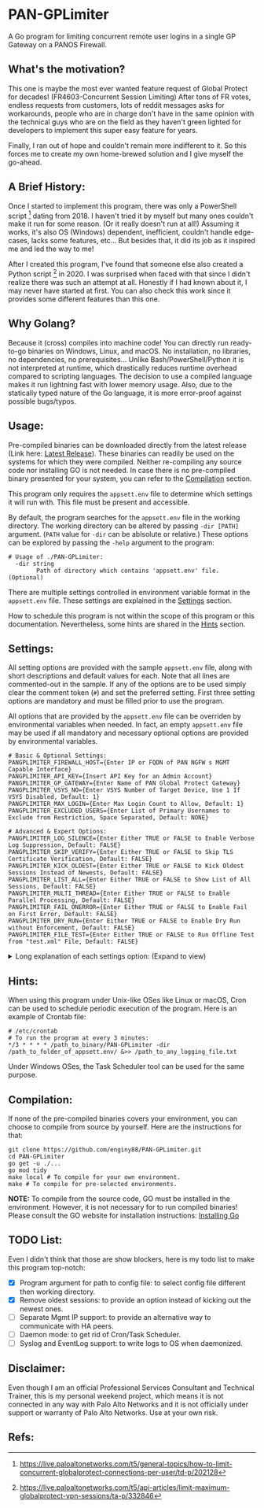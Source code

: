 # PAN-GPLimiter

A Go program for limiting concurrent remote user logins in a single GP Gateway on a PANOS Firewall.


## What's the motivation?

This one is maybe the most ever wanted feature request of Global Protect for decades! (FR4603-Concurrent Session Limiting) After tons of FR votes, endless requests from customers, lots of reddit messages asks for workarounds, people who are in charge don't have in the same opinion with the technical guys who are on the field as they haven't green lighted for developers to implement this super easy feature for years.

Finally, I ran out of hope and couldn't remain more indifferent to it. So this forces me to create my own home-brewed solution and I give myself the go-ahead.


## A Brief History:

Once I started to implement this program, there was only a PowerShell script [^1] dating from 2018. I haven't tried it by myself but many ones couldn't make it run for some reason. (Or it really doesn't run at all!) Assuming it works, it's also OS (Windows) dependent, inefficient, couldn't handle edge-cases, lacks some features, etc... But besides that, it did its job as it inspired me and led the way to me!

After I created this program, I've found that someone else also created a Python script [^2] in 2020. I was surprised when faced with that since I didn't realize there was such an attempt at all. Honestly if I had known about it, I may never have started at first. You can also check this work since it provides some different features than this one.


## Why Golang?

Because it (cross) compiles into machine code! You can directly run ready-to-go binaries on Windows, Linux, and macOS. No installation, no libraries, no dependencies, no prerequisites... Unlike Bash/PowerShell/Python it is not interpreted at runtime, which drastically reduces runtime overhead compared to scripting languages. The decision to use a compiled language makes it run lightning fast with lower memory usage. Also, due to the statically typed nature of the Go language, it is more error-proof against possible bugs/typos.


## Usage:

Pre-compiled binaries can be downloaded directly from the latest release (Link here: [Latest Release](https://github.com/enginy88/PAN-GPLimiter/releases/latest)). These binaries can readily be used on the systems for which they were compiled. Neither re-compiling any source code nor installing GO is not needed. In case there is no pre-compiled binary presented for your system, you can refer to the [Compilation](#compilation) section.

This program only requires the `appsett.env` file to determine which settings it will run with. This file must be present and accessible.

By default, the program searches for the `appsett.env` file in the working directory. The working directory can be altered by passing `-dir [PATH]` argument. (`PATH` value for `-dir` can be ablsolute or relative.) These options can be explored by passing the `-help` argument to the program:

```shell
# Usage of ./PAN-GPLimiter:
  -dir string
        Path of directory which contains 'appsett.env' file. (Optional)
```

There are multiple settings controlled in environment variable format in the `appsett.env` file. These settings are explained in the [Settings](#settings) section.

How to schedule this program is not within the scope of this program or this documentation. Nevertheless, some hints are shared in the [Hints](#hints) section.


## Settings:

All setting options are provided with the sample `appsett.env` file, along with short descriptions and default values for each. Note that all lines are commented-out in the sample. If any of the options are to be used simply clear the comment token (`#`) and set the preferred setting. First three setting options are mandatory and must be filled prior to use the program.

All options that are provided by the `appsett.env` file can be overriden by environmental variables when needed. In fact, an empty `appsett.env` file may be used if all mandatory and necessary optional options are provided by environmental variables.

```shell
# Basic & Optional Settings:
PANGPLIMITER_FIREWALL_HOST={Enter IP or FQDN of PAN NGFW s MGMT Capable Interface}
PANGPLIMITER_API_KEY={Insert API Key for an Admin Account}
PANGPLIMITER_GP_GATEWAY={Enter Name of PAN Global Protect Gateway}
PANGPLIMITER_VSYS_NO={Enter VSYS Number of Target Device, Use 1 If VSYS Disabled, Default: 1}
PANGPLIMITER_MAX_LOGIN={Enter Max Login Count to Allow, Default: 1}
PANGPLIMITER_EXCLUDED_USERS={Enter List of Primary Usernames to Exclude from Restriction, Space Separated, Default: NONE}

# Advanced & Expert Options:
PANGPLIMITER_LOG_SILENCE={Enter Either TRUE or FALSE to Enable Verbose Log Suppression, Default: FALSE}
PANGPLIMITER_SKIP_VERIFY={Enter Either TRUE or FALSE to Skip TLS Certificate Verification, Default: FALSE}
PANGPLIMITER_KICK_OLDEST={Enter Either TRUE or FALSE to Kick Oldest Sessions Instead of Newests, Default: FALSE}
PANGPLIMITER_LIST_ALL={Enter Either TRUE or FALSE to Show List of All Sessions, Default: FALSE}
PANGPLIMITER_MULTI_THREAD={Enter Either TRUE or FALSE to Enable Parallel Processing, Default: FALSE}
PANGPLIMITER_FAIL_ONERROR={Enter Either TRUE or FALSE to Enable Fail on First Error, Default: FALSE}
PANGPLIMITER_DRY_RUN={Enter Either TRUE or FALSE to Enable Dry Run without Enforcement, Default: FALSE}
PANGPLIMITER_FILE_TEST={Enter Either TRUE or FALSE to Run Offline Test from "test.xml" File, Default: FALSE}
```

<details>

<summary>Long explanation of each settings option: (Expand to view)</summary>

### Explanation of Settings:

**PANGPLIMITER_FIREWALL_HOST** 

TYPE: ```String``` DEFAULT VALUE: ```NONE (Mandatory)``` 

This setting controls which IP Address or FQDN the program will use to connect to the Firewall. This setting option must be provided to start the program.

**PANGPLIMITER_API_KEY**

TYPE: ```String``` DEFAULT VALUE: ```NONE (Mandatory)``` 

This setting controls which API Key the program will use to authenticate with the Firewall. This setting option must be provided to start the program.

**PANGPLIMITER_GP_GATEWAY**

TYPE: ```String``` DEFAULT VALUE: ```NONE (Mandatory)``` 

This setting controls which GP Gateway the program will use to operate on the Firewall. This setting option must be provided to start the program.

**PANGPLIMITER_VSYS_NO**

TYPE: ```Integer``` DEFAULT VALUE: ```1``` 

This setting is to set working VSYS of given GP Gateway. VSYS number and GP Gateway must be matched in order for the program to work. If "Multi Virtual System Capability" is disabled or if the Firewall does not supports this, then VSYS number of 1 should be used which is the default value already.

**PANGPLIMITER_MAX_LOGIN**

TYPE: ```Integer``` DEFAULT VALUE: ```1``` 

When set to more than 1, the behavior of the program changes to allow multiple concurrent sessions for a user limited by the given value. With the default value, only single login will be allowed.

**PANGPLIMITER_EXCLUDED_USERS**

TYPE: ```String``` DEFAULT VALUE: ```NONE``` 

For the given usernames, the program skips processing for specified users, which means they will be exempted and can be use multiple concurrent logins. Usernames must be in the correct format as they seen on the Firewall like DOMAIN\USER. More than one space separated username can be specified.

**PANUSOMXML2EDL_LOG_SILENCE**

TYPE: ```Boolean``` DEFAULT VALUE: ```FALSE``` 

This program has 4 levels of log types: Always, error, warning and log. When this option is set, it will suppress the warning and info level logs. Note that the level of always cannot be silenced. Also, the level of error is shown all the time as it means there is an unrecoverable failure during the operation and the program will be terminated without completing the jobs.

**PANUSOMXML2EDL_SKIP_VERIFY**

TYPE: ```Boolean``` DEFAULT VALUE: ```FALSE``` 

Normally, Firewall should serve the XML API via the HTTPS protocol with a trusted TLS certificate. The default behavior is not to continue when the program encounters an untrusted certificate as it may indicate possible MITM attack, which tries to alter your enforcement. So, it is not advised to change this from the default value. However, it is implemented for possible use with in combination with a Firewall which may be served with an untrusted TLS certificate within your knowledge so that the program can proceed with an insecure connection.

**PANGPLIMITER_KICK_OLDEST**

TYPE: ```Boolean``` DEFAULT VALUE: ```FALSE``` 

When set, this option will change the default behavior of the program to kick the oldest sessions instead of newest sessions. Can be set as desired.

**PANGPLIMITER_LIST_ALL**

TYPE: ```Boolean``` DEFAULT VALUE: ```FALSE``` 

When set, this option will print all active session records to the output. It may be useful to troubleshoot or track active sessions whenever this programs runs.

**PANGPLIMITER_MULTI_THREAD**

TYPE: ```Boolean``` DEFAULT VALUE: ```FALSE``` 

Normally, this program runs in a single thread and operate all tasks sequentially including sending API requests. With this experimental feature, a worker pool will be used to send all kick API requests in parallel. Please note that lower and Firewalls cannot be able to handle requests in parallel. So by choking the management plane of the Firewall, some requests may fail. 

**PANGPLIMITER_FAIL_ONERROR**

TYPE: ```Boolean``` DEFAULT VALUE: ```FALSE``` 

This program sends API requests as many times as the number of people to be kicked. Some requests cannot be fulfilled by the Firewall due to many reasons. This is normal and eventually failed requests will be retried on the next iteration of run. So the program logs the kick errors and continues to work when encountered. For troubleshooting reasons, terminating the program on any error is possible with this.

**PANGPLIMITER_DRY_RUN**

TYPE: ```Boolean``` DEFAULT VALUE: ```FALSE``` 

When set, this program simulates the whole operation without sending kick API requests to the Firewall. It is useful to find out how many or which users are using concurrent sessions. This option can be used to exercise and verify which sessions will be terminated in normal operation mode. 

**PANUSOMXML2EDL_FILE_TEST**

TYPE: ```Boolean``` DEFAULT VALUE: ```FALSE``` 

Normally, this program fetches live active sessions from Firewall via API. When this option set, the program looks for the ```test.xml``` file under working the directory and uses it as input. It may be useful for operate on a preliminary taken information especially the Firewall is air-gapped.

</details>

## Hints:

When using this program under Unix-like OSes like Linux or macOS, Cron can be used to schedule periodic execution of the program. Here is an example of Crontab file:

```shell
# /etc/crontab
# To run the program at every 3 minutes:
*/3 * * * * /path_to_binary/PAN-GPLimiter -dir /path_to_folder_of_appsett.env/ &>> /path_to_any_logging_file.txt
```

Under Windows OSes, the Task Scheduler tool can be used for the same purpose.


## Compilation:

If none of the pre-compiled binaries covers your environment, you can choose to compile from source by yourself. Here are the instructions for that:

```shell
git clone https://github.com/enginy88/PAN-GPLimiter.git
cd PAN-GPLimiter
go get -u ./...
go mod tidy
make local # To compile for your own environment.
make # To compile for pre-selected environments.
```

**NOTE:** To compile from the source code, GO must be installed in the environment. However, it is not necessary for to run compiled binaries! Please consult the GO website for installation instructions: [Installing Go](https://go.dev/doc/install)


## TODO List:

Even I didn't think that those are show blockers, here is my todo list to make this program top-notch:

- [x] Program argument for path to config file: to select config file different then working directory.
- [x] Remove oldest sessions: to provide an option instead of kicking out the newest ones.
- [ ] Separate Mgmt IP support: to provide an alternative way to communicate with HA peers.
- [ ] Daemon mode: to get rid of Cron/Task Scheduler.
- [ ] Syslog and EventLog support: to write logs to OS when daemonized.

## Disclaimer: 

Even though I am an official Professional Services Consultant and Technical Trainer, this is my personal weekend project, which means it is not connected in any way with Palo Alto Networks and it is not officially under support or warranty of Palo Alto Networks. Use at your own risk.


## Refs:
[^1]: https://live.paloaltonetworks.com/t5/general-topics/how-to-limit-concurrent-globalprotect-connections-per-user/td-p/202128
[^2]: https://live.paloaltonetworks.com/t5/api-articles/limit-maximum-globalprotect-vpn-sessions/ta-p/332846

